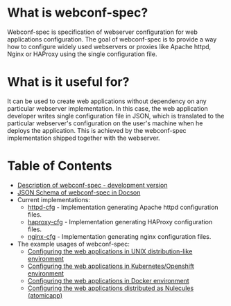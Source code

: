 # What is webconf-spec?
Webconf-spec is specification of webserver configuration for web applications configuration. The goal of webconf-spec is to provide a way how to configure widely used webservers or proxies like Apache httpd, Nginx or HAProxy using the single configuration file.

# What is it useful for?

It can be used to create web applications without dependency on any particular webserver implementation. In this case, the web application developer writes single configuration file in JSON, which is translated to the particular webserver's configuration on the user's machine when he deploys the application. This is achieved by the webconf-spec implementation shipped together with the webserver.

# Table of Contents

  * [Description of webconf-spec - development version](dev/README.md)
  * [JSON Schema of webconf-spec in Docson](http://micro-webapps.github.io/webconf-spec/#https://raw.githubusercontent.com/micro-webapps/webconf-spec/master/dev/schema.json)
  * Current implementations:
    * [httpd-cfg](https://github.com/micro-webapps/httpd-cfg) - Implementation generating Apache httpd configuration files.
    * [haproxy-cfg](https://github.com/micro-webapps/haproxy-cfg) - Implementation generating HAProxy configuration files.
    * [nginx-cfg](https://github.com/micro-webapps/nginx-cfg) - Implementation generating nginx configuration files.
  * The example usages of webconf-spec:
    * [Configuring the web applications in UNIX distribution-like environment](example-distro.md)
    * [Configuring the web applications in Kubernetes/Openshift environment](example-kubernetes-openshift.md)
    * [Configuring the web applications in Docker environment](example-docker.md)
    * [Configuring the web applications distributed as Nulecules (atomicapp)](example-nulecule.md)
